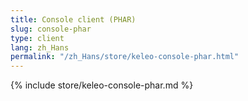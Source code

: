 ```yaml
---
title: Console client (PHAR)
slug: console-phar
type: client
lang: zh_Hans
permalink: "/zh_Hans/store/keleo-console-phar.html"
---
```


{% include store/keleo-console-phar.md %}

